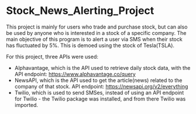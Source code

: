 # Stock_News_Alerting_Project
This project is mainly for users who trade and purchase stock, but can also be used by anyone who is interested in a stock of a specific company. 
The main objective of this program is to alert a user via SMS when their stock has fluctuated by 5%. This is demoed using the stock of Tesla(TSLA). 

For this project, three APIs were used:
- Alphavantage, which is the API used to retrieve daily stock data, with the API endpoint: https://www.alphavantage.co/query
- NewsAPI, which is the API used to get the article(news) related to the company of that stock. API endpoint: https://newsapi.org/v2/everything
- Twilio, which is used to send SMSes, instead of using an API endpoint for Twilio - the Twilio package was installed, and from there Twilio was imported. 
